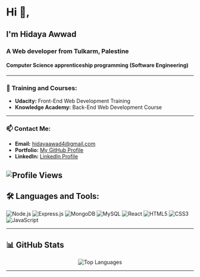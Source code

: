 # Hi 👋,
## I'm Hidaya Awwad
### A Web developer from Tulkarm, Palestine 
#### Computer Science apprenticeship programming (Software Engineering)
---
### 🏫 **Training and Courses:**  
- **Udacity:** Front-End Web Development Training  
- **Knowledge Academy:** Back-End Web Development Course  
---
### 📫 **Contact Me:**
- **Email:** [hidayaawad4@gmail.com](https://mail.google.com/mail/?view=cm&fs=1&to=hidayaawad4@gmail.com)
- **Portfolio:** [My GitHub Profile](https://github.com/HidayaAwwad4)
- **LinkedIn:** [LinkedIn Profile](https://www.linkedin.com/in/hidaya-awwad-129335293/)

![Profile Views](https://komarev.com/ghpvc/?username=HidayaAwwad4&label=Profile%20views&color=0e75b6&style=flat)
---

## 🛠️ **Languages and Tools:**

<p align="left">
  <img src="https://img.shields.io/badge/Node.js-43853d?style=for-the-badge&logo=node.js&logoColor=white" alt="Node.js"/>
  <img src="https://img.shields.io/badge/Express.js-404D59?style=for-the-badge" alt="Express.js"/>
  <img src="https://img.shields.io/badge/MongoDB-4EA94B?style=for-the-badge&logo=mongodb&logoColor=white" alt="MongoDB"/>
  <img src="https://img.shields.io/badge/MySQL-4479A1?style=for-the-badge&logo=mysql&logoColor=white" alt="MySQL"/>
  <img src="https://img.shields.io/badge/React-61DAFB?style=for-the-badge&logo=react&logoColor=white" alt="React"/>
  <img src="https://img.shields.io/badge/HTML5-E34F26?style=for-the-badge&logo=html5&logoColor=white" alt="HTML5"/>
  <img src="https://img.shields.io/badge/CSS3-1572B6?style=for-the-badge&logo=css3&logoColor=white" alt="CSS3"/>
  <img src="https://img.shields.io/badge/JavaScript-F7DF1E?style=for-the-badge&logo=javascript&logoColor=black" alt="JavaScript"/>
</p>

---

## 📊 **GitHub Stats**

<div align="center">
  <img src="https://github-readme-stats.vercel.app/api/top-langs/?username=HidayaAwwad4&layout=compact&theme=radical" alt="Top Languages" />
</div>

---

